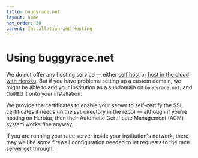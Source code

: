```yaml
---
title: buggyrace.net
layout: home
nav_order: 30
parent: Installation and Hosting
---
```



# Using buggyrace.net

We do not offer any hosting service — either [self host](self-hosting) or
[host in the cloud with Heroku](heroku). But if you have problems setting up a
custom domain, we might be able to add your institution as a subdomain on
`buggyrace.net`, and `CNAME`d it onto your installation.

We provide the certificates to enable your server to self-certify the SSL
certificates it needs (in the `ssl` directory in the repo) — although if
you're hosting on Heroku, then their Automatic Certificate Management (ACM)
system works fine anyway.

If you are running your race server inside your institution's network, there
may well be some firewall configuration needed to let requests to the race
server get through.

